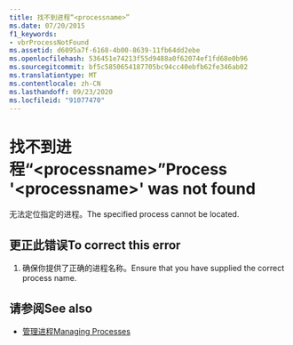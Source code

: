 ```yaml
---
title: 找不到进程“<processname>”
ms.date: 07/20/2015
f1_keywords:
- vbrProcessNotFound
ms.assetid: d6095a7f-6168-4b00-8639-11fb64dd2ebe
ms.openlocfilehash: 536451e74213f55d9488a0f62074ef1fd68e0b96
ms.sourcegitcommit: bf5c5850654187705bc94cc40ebfb62fe346ab02
ms.translationtype: MT
ms.contentlocale: zh-CN
ms.lasthandoff: 09/23/2020
ms.locfileid: "91077470"
---
```

# <a name="process-processname-was-not-found"></a><span data-ttu-id="8cd30-102">找不到进程“\<processname>”</span><span class="sxs-lookup"><span data-stu-id="8cd30-102">Process '\<processname>' was not found</span></span>

<span data-ttu-id="8cd30-103">无法定位指定的进程。</span><span class="sxs-lookup"><span data-stu-id="8cd30-103">The specified process cannot be located.</span></span>  
  
## <a name="to-correct-this-error"></a><span data-ttu-id="8cd30-104">更正此错误</span><span class="sxs-lookup"><span data-stu-id="8cd30-104">To correct this error</span></span>  
  
1. <span data-ttu-id="8cd30-105">确保你提供了正确的进程名称。</span><span class="sxs-lookup"><span data-stu-id="8cd30-105">Ensure that you have supplied the correct process name.</span></span>  
  
## <a name="see-also"></a><span data-ttu-id="8cd30-106">请参阅</span><span class="sxs-lookup"><span data-stu-id="8cd30-106">See also</span></span>

- <span data-ttu-id="8cd30-107">[管理进程](/previous-versions/visualstudio/visual-studio-2008/z63bbakd(v=vs.90))</span><span class="sxs-lookup"><span data-stu-id="8cd30-107">[Managing Processes](/previous-versions/visualstudio/visual-studio-2008/z63bbakd(v=vs.90))</span></span>
